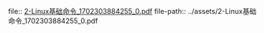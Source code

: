 file:: [2-Linux基础命令_1702303884255_0.pdf](../assets/2-Linux基础命令_1702303884255_0.pdf)
file-path:: ../assets/2-Linux基础命令_1702303884255_0.pdf
